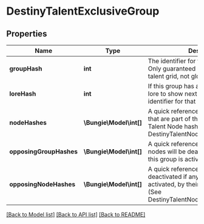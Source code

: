 # DestinyTalentExclusiveGroup

## Properties
Name | Type | Description | Notes
------------ | ------------- | ------------- | -------------
**groupHash** | **int** | The identifier for this exclusive group. Only guaranteed unique within the talent grid, not globally. | [optional] 
**loreHash** | **int** | If this group has an associated piece of lore to show next to it, this will be the identifier for that DestinyLoreDefinition. | [optional] 
**nodeHashes** | **\Bungie\Model\int[]** | A quick reference of the talent nodes that are part of this group, by their Talent Node hashes. (See DestinyTalentNodeDefinition.nodeHash) | [optional] 
**opposingGroupHashes** | **\Bungie\Model\int[]** | A quick reference of Groups whose nodes will be deactivated if any node in this group is activated. | [optional] 
**opposingNodeHashes** | **\Bungie\Model\int[]** | A quick reference of Nodes that will be deactivated if any node in this group is activated, by their Talent Node hashes. (See DestinyTalentNodeDefinition.nodeHash) | [optional] 

[[Back to Model list]](../README.md#documentation-for-models) [[Back to API list]](../README.md#documentation-for-api-endpoints) [[Back to README]](../README.md)


